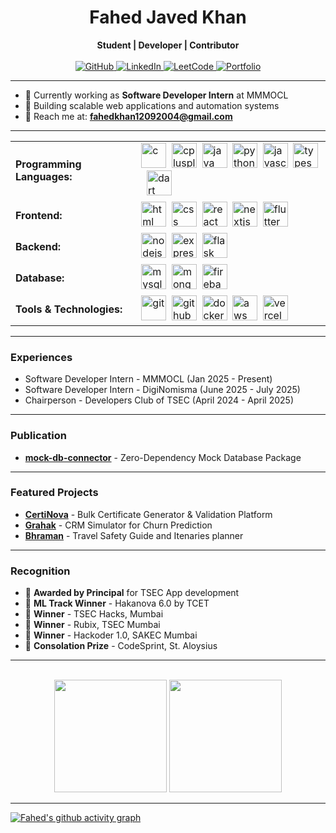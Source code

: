 <div align="center">
  <h1>Fahed Javed Khan</h1>
</div>
<div align="center">
    <strong>Student | Developer | Contributor</strong>
</div>

<br>

<div align="center">
  <a href="https://github.com/12fahed">
    <img src="https://img.shields.io/badge/GitHub-100000?style=for-the-badge&logo=github&logoColor=white" alt="GitHub"/>
  </a>
  <a href="https://linkedin.com/in/fahed-javed-khan">
    <img src="https://img.shields.io/badge/LinkedIn-0077B5?style=for-the-badge&logo=linkedin&logoColor=white" alt="LinkedIn"/>
  </a>
  <a href="https://leetcode.com/12fahed">
    <img src="https://img.shields.io/badge/LeetCode-FFA116?style=for-the-badge&logo=leetcode&logoColor=black" alt="LeetCode"/>
  </a>
  <a href="https://fahed-khan.vercel.app">
    <img src="https://img.shields.io/website?url=https://fahed-khan.vercel.app&up_message=Portfolio&style=for-the-badge&logo=website&logoColor=black" alt="Portfolio"/>
  </a>
</div>

<hr>

- 💼 Currently working as **Software Developer Intern** at MMMOCL
- 🔭 Building scalable web applications and automation systems
- 📧 Reach me at: **fahedkhan12092004@gmail.com**

<hr>

<table>
  <tr>
    <td><strong>Programming Languages:</strong></td>
    <td>
      <img src="https://go-skill-icons.vercel.app/api/icons?i=c" alt="c" width="40" height="40"/>&nbsp;
      <img src="https://go-skill-icons.vercel.app/api/icons?i=cpp" alt="cplusplus" width="40" height="40"/>&nbsp;
      <img src="https://go-skill-icons.vercel.app/api/icons?i=java" alt="java" width="40" height="40"/>&nbsp;
      <img src="https://go-skill-icons.vercel.app/api/icons?i=py" alt="python" width="40" height="40"/>&nbsp;
      <img src="https://go-skill-icons.vercel.app/api/icons?i=js" alt="javascript" width="40" height="40"/>&nbsp;
      <img src="https://go-skill-icons.vercel.app/api/icons?i=ts" alt="typescript" width="40" height="40"/>&nbsp;
      <img src="https://go-skill-icons.vercel.app/api/icons?i=dart" alt="dart" width="40" height="40"/>&nbsp;
    </td>
  </tr>
  <tr>
    <td><strong>Frontend:</strong></td>
    <td>
      <img src="https://go-skill-icons.vercel.app/api/icons?i=html" alt="html" width="40" height="40"/>&nbsp;
      <img src="https://go-skill-icons.vercel.app/api/icons?i=css" alt="css" width="40" height="40"/>&nbsp;
      <img src="https://go-skill-icons.vercel.app/api/icons?i=react" alt="react" width="40" height="40"/>&nbsp;
      <img src="https://go-skill-icons.vercel.app/api/icons?i=next" alt="nextjs" width="40" height="40"/>&nbsp;
      <img src="https://go-skill-icons.vercel.app/api/icons?i=flutter" alt="flutter" width="40" height="40"/>&nbsp;
    </td>
  </tr>
  <tr>
    <td><strong>Backend:</strong></td>
    <td>
      <img src="https://go-skill-icons.vercel.app/api/icons?i=nodejs" alt="nodejs" width="40" height="40"/>&nbsp;
      <img src="https://go-skill-icons.vercel.app/api/icons?i=express" alt="express" width="40" height="40"/>&nbsp;
      <img src="https://go-skill-icons.vercel.app/api/icons?i=flask" alt="flask" width="40" height="40"/>&nbsp;
    </td>
  </tr>
  <tr>
    <td><strong>Database:</strong></td>
    <td>
      <img src="https://go-skill-icons.vercel.app/api/icons?i=mysql" alt="mysql" width="40" height="40"/>&nbsp;
      <img src="https://go-skill-icons.vercel.app/api/icons?i=mongodb" alt="mongodb" width="40" height="40"/>&nbsp;
      <img src="https://go-skill-icons.vercel.app/api/icons?i=firebase" alt="firebase" width="40" height="40"/>&nbsp;
    </td>
  </tr>
  <tr>
    <td><strong>Tools & Technologies:</strong></td>
    <td>
      <img src="https://go-skill-icons.vercel.app/api/icons?i=git" alt="git" width="40" height="40"/>&nbsp;
      <img src="https://go-skill-icons.vercel.app/api/icons?i=github" alt="github" width="40" height="40"/>&nbsp;
      <img src="https://go-skill-icons.vercel.app/api/icons?i=docker" alt="docker" width="40" height="40"/>&nbsp;
      <img src="https://go-skill-icons.vercel.app/api/icons?i=aws" alt="aws" width="40" height="40"/>&nbsp;
      <img src="https://go-skill-icons.vercel.app/api/icons?i=vercel" alt="vercel" width="40" height="40"/>&nbsp;
    </td>
  </tr>
</table>

<hr>

### Experiences

- Software Developer Intern - MMMOCL (Jan 2025 - Present)
- Software Developer Intern - DigiNomisma (June 2025 - July 2025)
- Chairperson - Developers Club of TSEC (April 2024 - April 2025)

<hr>

### Publication

- [**mock-db-connector**](https://www.npmjs.com/package/mock-db-connector) - Zero-Dependency Mock Database Package

<hr>

### Featured Projects

- [**CertiNova**](https://certinova.vercel.app/) - Bulk Certificate Generator & Validation Platform
- [**Grahak**](https://github.com/12fahed/Customer-Churn-Prediction-and-Proactive-Retention) - CRM Simulator for Churn Prediction
- [**Bhraman**](https://github.com/12fahed/Bhraman-Travel-Guide-and-Safety) - Travel Safety Guide and Itenaries planner
<hr>

### Recognition

- 🌟 **Awarded by Principal** for TSEC App development
- 🥇 **ML Track Winner** - Hakanova 6.0 by TCET
- 🥇 **Winner** - TSEC Hacks, Mumbai
- 🥇 **Winner** - Rubix, TSEC Mumbai
- 🥇 **Winner** - Hackoder 1.0, SAKEC Mumbai
- 🏅 **Consolation Prize** - CodeSprint, St. Aloysius

<hr>
<br>
<div align="center">
  <img height="180em" src="https://github-readme-stats.vercel.app/api?username=12fahed&show_icons=true&theme=radical&include_all_commits=true&count_private=true"/>
  <img height="180em" src="https://github-readme-stats.vercel.app/api/top-langs/?username=12fahed&layout=compact&langs_count=7&theme=radical"/>
</div>

<hr>

[![Fahed's github activity graph](https://github-readme-activity-graph.vercel.app/graph?username=12fahed&theme=react-dark)](https://github.com/12fahed)
